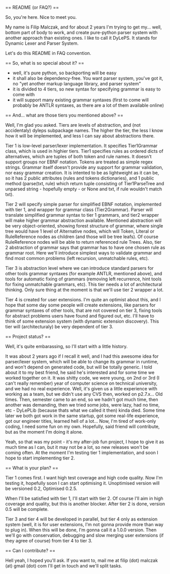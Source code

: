== README (or FAQ?) ==

So, you're here. Nice to meet you.

My name is Filip Malczak, and for about 2 years I'm trying to get my... well,
bottom part of body to work, and create pure-python parser system with another
approach than existing ones. I like to call it DyLePS. It stands for Dynamic
Lexer and Parser System.

Let's do this README in FAQ convention.

== So, what is so special about it? ==
- well, it's pure python, so backporting will be easy
- it shall also be dependency-free. You want parser system, you've got it, no
    "yet another markup language library, and parser system"
- it is divided to 4 tiers, so new syntax for specifying grammar is easy to come
    with
- it will support many existing grammar syntaxes (first to come will probably be
    ANTLR syntaxes, as there are a lot of them available online)

== And... what are those tiers you mentioned above? ==

Well, I'm glad you asked. Tiers are levels of abstraction, and (not accidentaly)
  dyleps subpackage names. The higher the tier, the less I know how it will be
  implemented, and less I can say about abstractions there.

Tier 1 is low-level parser/lexer implementation. It specifies Tier1Grammar class,
    which is used in highier tiers.
  Tier1 specifies rules as ordered dicts of alternatives, which are tuples of
    both token and rule names. It doesn't support groups nor EBNF notation.
  Tokens are treated as simple regex strings.
  Grammar itself doesn't provide any support for grammar validation, nor easy
    grammar creation. It is intented to be as lightweight as it can be, so it
    has 2 public attributes (rules and tokens dictionaries), and 1 public method
    (parse(txt, rule) which return tuple consisting of Tier1ParseTree and
    unparsed string - hopefully empty - or None and txt, if rule wouldn't match
    txt).

Tier 2 will specify simple parser for simplified EBNF notation, implemented with
    tier 1, and wrapper for grammar class (Tier2Grammar).
  Parser will translate simplified grammar syntax to tier 1 grammars, and tier2
    wrapper will make higher grammar abstraction available.
  Mentioned abstraction will be very object-oriented, showing forest structure
    of grammar, where single tree would have 1 level of Alternative nodes, which
    will Token, Literal or RuleReference nodes as children (and those will be
    tree leafs). Of course RuleReference nodes will be able to return referenced
    rule Trees.
  Also, tier 2 abstraction of grammar says that grammar has to have one chosen
    rule as grammar root. Here we'll introduce simplest ways to validate grammar
    and find most common problems (left recursion, unmatchable rules, etc).

Tier 3 is abstraction level where we can introduce standard parsers for other
  tools grammar syntaxes (for example ANTLR, mentioned above), and tools for
  automatic fixing of grammars (removing left recurrence, hint tools for fixing
  unmatchable grammars, etc). This tier needs a lot of architectural thinking.
  Only sure thing at the moment is that we'll use tier 2 wrapper a lot.

Tier 4 is created for user extensions. I'm quite an optimist about this, and I
  hope that some day some people will create extensions, like parsers for
  grammar syntaxes of other tools, that are not covered on tier 3, fixing tools
  for abstract problems users have found and figured out, etc. I'll have to
  think of some extension system (with dynamic extension discovery). This tier
  will (architecturaly) be very dependent of tier 3.

== Project status? ==

Well, it's quite embarassing, so I'll start with a little history.

It was about 2 years ago if I recall it well, and I had this awesome idea for
    parser/lexer system, which will be able to change its grammar in runtime, and
    won't depend on generated code, but will be totally generic.
  I told about it to my best friend, he said he's interested and for some time
    we worked together on it. It was shitty code, we were young, on 2nd or 3rd
    (I can't really remember) year of computer science on technical university,
    and we had no real experience. Well, it's given us a little experience with
    working as a team, but we didn't use any CVS then, worked on p2.7.x... Old
    times.
  Then, semester came to an end, so we hadn't got much time, then another was
    demanding, then we tried some jobs, were lazy, had no time, etc - DyLePLib
    (because thats what we called it then) kinda died.
  Some time later we both got work in the same startup, got some real-life
    experience, got our engineer titles, learned hell of a lot...
  Now, I'm tired of work-only coding, I need some fun on my own. Hopefully, said
    friend will contribute, but as the moment I'm doing it alone.

Yeah, so that was my point - it's my after-job fun project, I hope to give it as
  much time as I can, but it may not be a lot, so new releases won't be coming
  often. At the moment I'm testing tier 1 implementation, and soon I hope to
  start implementing tier 2.

== What is your plan? ==

Tier 1 comes first. I want high test coverage and high code quality. Now I'm
 testing it, hopefully soon I can start optimising it. Unoptimised version will
 be versioned 0.2, Optimised 0.2.5.

When I'll be satisfied with tier 1, I'll start with tier 2. Of course I'll aim
 in high coverage and quality, but this is another blocker. After tier 2 is done,
 version 0.5 will be complete.

Tier 3 and tier 4 will be developed in parallel, but tier 4 only as extension
  system (well, it is for user extensions, I'm not gonna provide more than way
  to plug in). When this will be done, I'm gonna call it a 1.0.0 version. Then
  we'll go with conservation, debugging and slow merging user extensions (if
  they agree of course) from tier 4 to tier 3.

== Can I contribute? ==

Hell yeah, I hoped you'll ask. If you want to, mail me at
   filip (dot) malczak (at) gmail (dot) com
I'll get in touch and we'll split tasks.